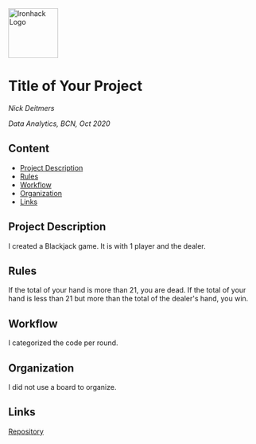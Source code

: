 <img src="https://bit.ly/2VnXWr2" alt="Ironhack Logo" width="100"/>

# Title of Your Project
*Nick Deitmers*

*Data Analytics, BCN, Oct 2020*

## Content
- [Project Description](#project-description)
- [Rules](#rules)
- [Workflow](#workflow)
- [Organization](#organization)
- [Links](#links)

## Project Description
I created a Blackjack game. It is with 1 player and the dealer.

## Rules
If the total of your hand is more than 21, you are dead.
If the total of your hand is less than 21 but more than the total of the dealer's hand, you win.

## Workflow
I categorized the code per round.

## Organization
I did not use a board to organize.

## Links
[Repository](https://github.com/NickDeitmers/Project-Week-1-Build-Your-Own-Game.git)
